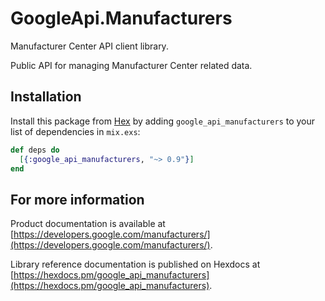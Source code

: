 # GoogleApi.Manufacturers

Manufacturer Center API client library.

Public API for managing Manufacturer Center related data.

## Installation

Install this package from [Hex](https://hex.pm) by adding
`google_api_manufacturers` to your list of dependencies in `mix.exs`:

```elixir
def deps do
  [{:google_api_manufacturers, "~> 0.9"}]
end
```

## For more information

Product documentation is available at [https://developers.google.com/manufacturers/](https://developers.google.com/manufacturers/).

Library reference documentation is published on Hexdocs at
[https://hexdocs.pm/google_api_manufacturers](https://hexdocs.pm/google_api_manufacturers).
